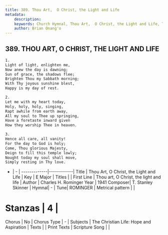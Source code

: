 ```yaml
---
title: 389. Thou Art,  O Christ, the Light and Life
metadata:
    description: 
    keywords: Church Hymnal, Thou Art,  O Christ, the Light and Life, Thou art, O Christ, the light and life, 
    author: Brian Onang'o
---
```



## 389. THOU ART,  O CHRIST, THE LIGHT AND LIFE

```txt
1.
Light of light, enlighten me,
Now anew the day is dawning;
Sun of grace, the shadows flee;
Brighten Thou my Sabbath morning;
With Thy joyous sunshine blest,
Happy is my day of rest.

2.
Let me with my heart today,
Holy, holy, holy, singing,
Rapt awhile from earth away,
All my soul to Thee up springing,
Have a foretaste inward given
How they worship Thee in heaven.

3.
Hence all care, all vanity!
For the day to God is holy;
Come, Thou glorious Majesty,
Deign to fill this temple lowly;
Nought today my soul shall move,
Simply resting in Thy love.
```

- |   -  |
-------------|------------|
Title | Thou Art,  O Christ, the Light and Life |
Key | E Major |
Titles |  |
First Line | Thou art, O Christ, the light and life |
Author | Charles H. Rominger
Year | 1941
Composer| T. Stanley Skinner |
Hymnal|  - |
Tune| ROMINGER |
Metrical pattern | |
# Stanzas | 4 |
Chorus | No |
Chorus Type | - |
Subjects | The Christian Life: Hope and Aspiration |
Texts |  |
Print Texts | 
Scripture Song |  |
  
